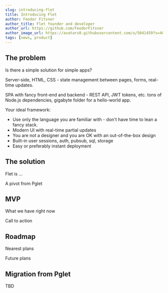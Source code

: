 ```yaml
---
slug: introducing-flet
title: Introducing Flet
author: Feodor Fitsner
author_title: Flet founder and developer
author_url: https://github.com/FeodorFitsner
author_image_url: https://avatars0.githubusercontent.com/u/5041459?s=400&v=4
tags: [news, product]
---
```


## The problem

Is there a simple solution for simple apps?

Server-side, HTML, CSS - state management between pages, forms, real-time updates.

SPA with fancy front-end and backend - REST API, JWT tokens, etc. tons of Node.js dependencies, gigabyte folder for a hello-world app.

Your ideal framework:

- Use only the language you are familiar with - don't have time to lean a fancy stack.
- Modern UI with real-time partial updates
- You are not a designer and you are OK with an out-of-the-box design
- Built-in user sessions, auth, pubsub, sql, storage
- Easy or preferably instant deployment

## The solution

Flet is ...

A pivot from Pglet

## MVP

What we have right now

Call to action

## Roadmap

Nearest plans

Future plans

## Migration from Pglet

TBD
